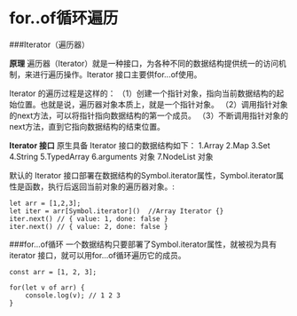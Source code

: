 for..of循环遍历
===

###Iterator（遍历器）

**原理**
遍历器（Iterator）就是一种接口，为各种不同的数据结构提供统一的访问机制，来进行遍历操作。Iterator 接口主要供for...of使用。

Iterator 的遍历过程是这样的：
（1）创建一个指针对象，指向当前数据结构的起始位置。也就是说，遍历器对象本质上，就是一个指针对象。
（2）调用指针对象的next方法，可以将指针指向数据结构的第一个成员。
（3）不断调用指针对象的next方法，直到它指向数据结构的结束位置。

**Iterator 接口**
原生具备 Iterator 接口的数据结构如下：
1.Array
2.Map
3.Set
4.String
5.TypedArray
6.arguments 对象
7.NodeList 对象

默认的 Iterator 接口部署在数据结构的Symbol.iterator属性，Symbol.iterator属性是函数，执行后返回当前对象的遍历器对象。:
```
let arr = [1,2,3];
let iter = arr[Symbol.iterator]()  //Array Iterator {}
iter.next() // { value: 1, done: false }
iter.next() // { value: 2, done: false }
```

###for...of循环
一个数据结构只要部署了Symbol.iterator属性，就被视为具有 iterator 接口，就可以用for...of循环遍历它的成员。

    const arr = [1, 2, 3];

    for(let v of arr) {
        console.log(v); // 1 2 3
    }

